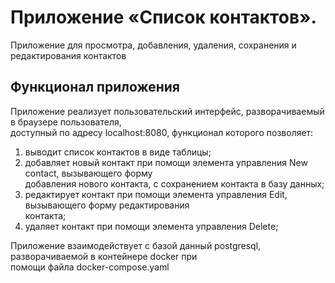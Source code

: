 # Приложение «Список контактов».

Приложение для просмотра, добавления, удаления, сохранения и редактирования контактов

## Функционал приложения

Приложение реализует пользовательский интерфейс, разворачиваемый в браузере пользователя,<br/>
доступный по адресу localhost:8080, функционал которого позволяет:

1. выводит список контактов в виде таблицы;
2. добавляет новый контакт при помощи элемента управления New contact, вызывающего форму<br/> добавления нового контакта, c сохранением контакта в базу данных;
3. редактирует контакт при помощи элемента управления Edit, вызывающего форму редактирования <br/> контакта;
4. удаляет контакт при помощи элемента управления Delete;

Приложение взаимодействует с базой данный postgresql, разворачиваемой в контейнере docker при <br/> помощи файла docker-compose.yaml